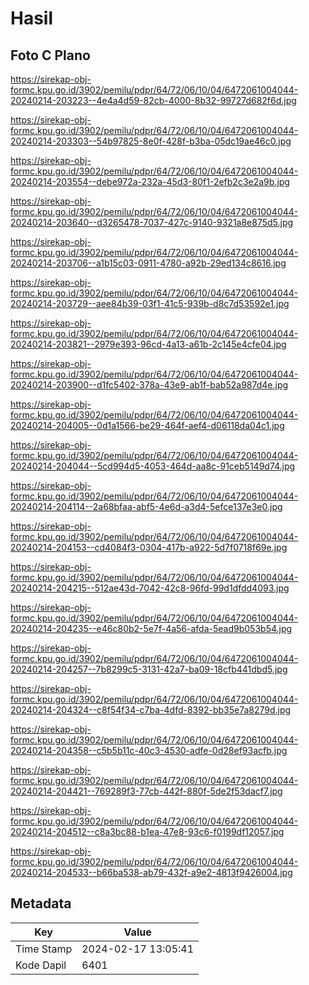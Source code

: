 # Hasil

## Foto C Plano

https://sirekap-obj-formc.kpu.go.id/3902/pemilu/pdpr/64/72/06/10/04/6472061004044-20240214-203223--4e4a4d59-82cb-4000-8b32-99727d682f6d.jpg

https://sirekap-obj-formc.kpu.go.id/3902/pemilu/pdpr/64/72/06/10/04/6472061004044-20240214-203303--54b97825-8e0f-428f-b3ba-05dc19ae46c0.jpg

https://sirekap-obj-formc.kpu.go.id/3902/pemilu/pdpr/64/72/06/10/04/6472061004044-20240214-203554--debe972a-232a-45d3-80f1-2efb2c3e2a9b.jpg

https://sirekap-obj-formc.kpu.go.id/3902/pemilu/pdpr/64/72/06/10/04/6472061004044-20240214-203640--d3265478-7037-427c-9140-9321a8e875d5.jpg

https://sirekap-obj-formc.kpu.go.id/3902/pemilu/pdpr/64/72/06/10/04/6472061004044-20240214-203706--a1b15c03-0911-4780-a92b-29ed134c8616.jpg

https://sirekap-obj-formc.kpu.go.id/3902/pemilu/pdpr/64/72/06/10/04/6472061004044-20240214-203729--aee84b39-03f1-41c5-939b-d8c7d53592e1.jpg

https://sirekap-obj-formc.kpu.go.id/3902/pemilu/pdpr/64/72/06/10/04/6472061004044-20240214-203821--2979e393-96cd-4a13-a61b-2c145e4cfe04.jpg

https://sirekap-obj-formc.kpu.go.id/3902/pemilu/pdpr/64/72/06/10/04/6472061004044-20240214-203900--d1fc5402-378a-43e9-ab1f-bab52a987d4e.jpg

https://sirekap-obj-formc.kpu.go.id/3902/pemilu/pdpr/64/72/06/10/04/6472061004044-20240214-204005--0d1a1566-be29-464f-aef4-d06118da04c1.jpg

https://sirekap-obj-formc.kpu.go.id/3902/pemilu/pdpr/64/72/06/10/04/6472061004044-20240214-204044--5cd994d5-4053-464d-aa8c-91ceb5149d74.jpg

https://sirekap-obj-formc.kpu.go.id/3902/pemilu/pdpr/64/72/06/10/04/6472061004044-20240214-204114--2a68bfaa-abf5-4e6d-a3d4-5efce137e3e0.jpg

https://sirekap-obj-formc.kpu.go.id/3902/pemilu/pdpr/64/72/06/10/04/6472061004044-20240214-204153--cd4084f3-0304-417b-a922-5d7f0718f69e.jpg

https://sirekap-obj-formc.kpu.go.id/3902/pemilu/pdpr/64/72/06/10/04/6472061004044-20240214-204215--512ae43d-7042-42c8-96fd-99d1dfdd4093.jpg

https://sirekap-obj-formc.kpu.go.id/3902/pemilu/pdpr/64/72/06/10/04/6472061004044-20240214-204235--e46c80b2-5e7f-4a56-afda-5ead9b053b54.jpg

https://sirekap-obj-formc.kpu.go.id/3902/pemilu/pdpr/64/72/06/10/04/6472061004044-20240214-204257--7b8299c5-3131-42a7-ba09-18cfb441dbd5.jpg

https://sirekap-obj-formc.kpu.go.id/3902/pemilu/pdpr/64/72/06/10/04/6472061004044-20240214-204324--c8f54f34-c7ba-4dfd-8392-bb35e7a8279d.jpg

https://sirekap-obj-formc.kpu.go.id/3902/pemilu/pdpr/64/72/06/10/04/6472061004044-20240214-204358--c5b5b11c-40c3-4530-adfe-0d28ef93acfb.jpg

https://sirekap-obj-formc.kpu.go.id/3902/pemilu/pdpr/64/72/06/10/04/6472061004044-20240214-204421--769289f3-77cb-442f-880f-5de2f53dacf7.jpg

https://sirekap-obj-formc.kpu.go.id/3902/pemilu/pdpr/64/72/06/10/04/6472061004044-20240214-204512--c8a3bc88-b1ea-47e8-93c6-f0199df12057.jpg

https://sirekap-obj-formc.kpu.go.id/3902/pemilu/pdpr/64/72/06/10/04/6472061004044-20240214-204533--b66ba538-ab79-432f-a9e2-4813f9426004.jpg


## Metadata

| Key        | Value               |
| ---------- | ------------------- |
| Time Stamp | 2024-02-17 13:05:41 |
| Kode Dapil | 6401                |



